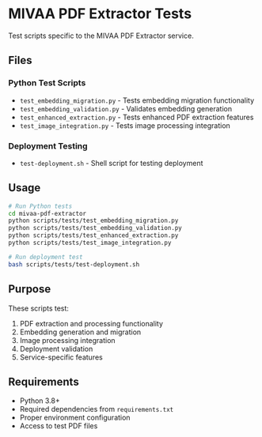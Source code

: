 # MIVAA PDF Extractor Tests

Test scripts specific to the MIVAA PDF Extractor service.

## Files

### Python Test Scripts
- `test_embedding_migration.py` - Tests embedding migration functionality
- `test_embedding_validation.py` - Validates embedding generation
- `test_enhanced_extraction.py` - Tests enhanced PDF extraction features
- `test_image_integration.py` - Tests image processing integration

### Deployment Testing
- `test-deployment.sh` - Shell script for testing deployment

## Usage

```bash
# Run Python tests
cd mivaa-pdf-extractor
python scripts/tests/test_embedding_migration.py
python scripts/tests/test_embedding_validation.py
python scripts/tests/test_enhanced_extraction.py
python scripts/tests/test_image_integration.py

# Run deployment test
bash scripts/tests/test-deployment.sh
```

## Purpose

These scripts test:
1. PDF extraction and processing functionality
2. Embedding generation and migration
3. Image processing integration
4. Deployment validation
5. Service-specific features

## Requirements

- Python 3.8+
- Required dependencies from `requirements.txt`
- Proper environment configuration
- Access to test PDF files
